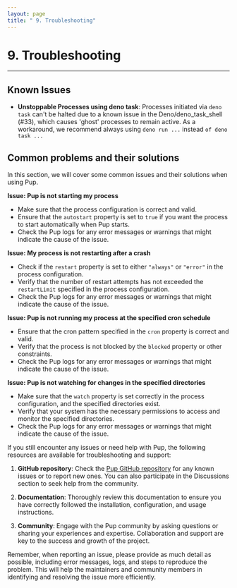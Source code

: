 ```yaml
---
layout: page
title: " 9. Troubleshooting"
---
```


# 9. Troubleshooting

---

## Known Issues

- **Unstoppable Processes using deno task**: Processes initiated via `deno task` can't be halted due to a known issue in the Deno/deno_task_shell (#33), which causes 'ghost' processes to remain active. As a workaround, we recommend always using `deno run ...` instead `of deno task ...`

## Common problems and their solutions

In this section, we will cover some common issues and their solutions when using Pup.

**Issue: Pup is not starting my process**

- Make sure that the process configuration is correct and valid.
- Ensure that the `autostart` property is set to `true` if you want the process to start automatically when Pup starts.
- Check the Pup logs for any error messages or warnings that might indicate the cause of the issue.

**Issue: My process is not restarting after a crash**

- Check if the `restart` property is set to either `"always"` or `"error"` in the process configuration.
- Verify that the number of restart attempts has not exceeded the `restartLimit` specified in the process configuration.
- Check the Pup logs for any error messages or warnings that might indicate the cause of the issue.

**Issue: Pup is not running my process at the specified cron schedule**

- Ensure that the cron pattern specified in the `cron` property is correct and valid.
- Verify that the process is not blocked by the `blocked` property or other constraints.
- Check the Pup logs for any error messages or warnings that might indicate the cause of the issue.

**Issue: Pup is not watching for changes in the specified directories**

- Make sure that the `watch` property is set correctly in the process configuration, and the specified directories exist.
- Verify that your system has the necessary permissions to access and monitor the specified directories.
- Check the Pup logs for any error messages or warnings that might indicate the cause of the issue.

If you still encounter any issues or need help with Pup, the following resources are available for troubleshooting and support:

1. **GitHub repository**: Check the [Pup GitHub repository](https://github.com/hexagon/pup) for any known issues or to report new ones. You can also participate in the Discussions section to seek help
   from the community.

2. **Documentation**: Thoroughly review this documentation to ensure you have correctly followed the installation, configuration, and usage instructions.

3. **Community**: Engage with the Pup community by asking questions or sharing your experiences and expertise. Collaboration and support are key to the success and growth of the project.

Remember, when reporting an issue, please provide as much detail as possible, including error messages, logs, and steps to reproduce the problem. This will help the maintainers and community members
in identifying and resolving the issue more efficiently.
